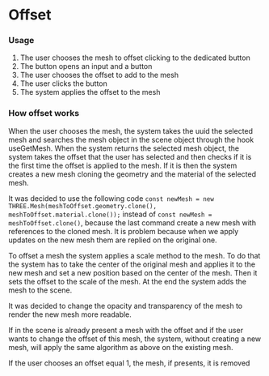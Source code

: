 # Offset

### Usage

1. The user chooses the mesh to offset clicking to the dedicated button
2. The button opens an input and a button
3. The user chooses the offset to add to the mesh
4. The user clicks the button
5. The system applies the offset to the mesh

### How offset works

When the user chooses the mesh, the system takes the uuid the selected mesh and searches the mesh object in the scene object through the hook useGetMesh. When the system returns the selected mesh object, the system takes the offset that the user has selected and then checks if it is the first time the offset is applied to the mesh. If it is then the system creates a new mesh cloning the geometry and the material of the selected mesh.

It was decided to use the following code `const newMesh = new THREE.Mesh(meshToOffset.geometry.clone(), meshToOffset.material.clone());` instead of `const newMesh = meshToOffset.clone()`, because the last command create a new mesh with references to the cloned mesh. It is problem because when we apply updates on the new mesh them are replied on the original one.

To offset a mesh the system applies a scale method to the mesh. To do that the system has to take the center of the original mesh and applies it to the new mesh and set a new position based on the center of the mesh. Then it sets the offset to the scale of the mesh. At the end the system adds the mesh to the scene. 

It was decided to change the opacity and transparency of the mesh to render the new mesh more readable.

If in the scene is already present a mesh with the offset and if the user wants to change the offset of this mesh, the system, without creating a new mesh, will apply the same algorithm as above on the existing mesh.

If the user chooses an offset equal 1, the mesh, if presents, it is removed